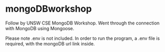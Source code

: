 # mongoDBworkshop

Follow by UNSW CSE MongoDB Workshop. Went through the connection with MongoDB using Mongoose.

Please note .env is not included. In order to run the program, a .env file is required, with the mongoDB url link inside.
